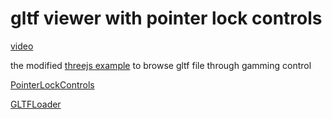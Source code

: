 # gltf viewer with pointer lock controls

[video](https://www.bilibili.com/video/BV1tr4y1p7ET/)

the modified [threejs example](https://threejs.org/examples/?q=lock#misc_controls_pointerlock) to browse gltf file through gamming control

[PointerLockControls](https://github.com/mrdoob/three.js/blob/dev/examples/jsm/controls/PointerLockControls.js)

[GLTFLoader](https://github.com/mrdoob/three.js/blob/dev/examples/jsm/loaders/GLTFLoader.js)

